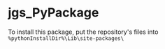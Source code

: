 # jgs_PyPackage

To install this package, put the repository's files into `%pythonInstallDir%\Lib\site-packages\`
